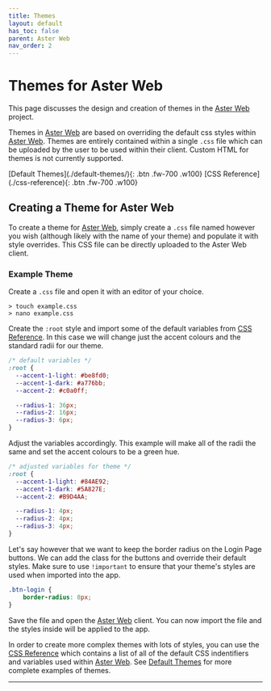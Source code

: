 ```yaml
---
title: Themes
layout: default
has_toc: false
parent: Aster Web
nav_order: 2
---
```


# Themes for Aster Web
This page discusses the design and creation of themes in the [Aster Web] project.

Themes in [Aster Web] are based on overriding the default css styles within [Aster Web]. Themes are entirely contained within a single `.css` file which can be uploaded by the user to be used within their client. Custom HTML for themes is not currently supported.

<span class="fs-6">
[Default Themes](./default-themes/){: .btn .fw-700 .w100}
[CSS Reference](./css-reference){: .btn .fw-700 .w100}
</span>

## Creating a Theme for Aster Web
To create a theme for [Aster Web], simply create a `.css` file named however you wish (although likely with the name of your theme) and populate it with style overrides. This CSS file can be directly uploaded to the Aster Web client.

### Example Theme
Create a `.css` file and open it with an editor of your choice.
```
> touch example.css
> nano example.css
```

Create the `:root` style and import some of the default variables from [CSS Reference](./css-reference/). In this case we will change just the accent colours and the standard radii for our theme.
```css
/* default variables */
:root {
  --accent-1-light: #be8fd0;
  --accent-1-dark: #a776bb;
  --accent-2: #c0a0ff;

  --radius-1: 36px;
  --radius-2: 16px;
  --radius-3: 6px;
}
```

Adjust the variables accordingly. This example will make all of the radii the same and set the accent colours to be a green hue.

```css
/* adjusted variables for theme */
:root {
  --accent-1-light: #84AE92;
  --accent-1-dark: #5A827E;
  --accent-2: #B9D4AA;

  --radius-1: 4px;
  --radius-2: 4px;
  --radius-3: 4px;
}
```

Let's say however that we want to keep the border radius on the Login Page buttons. We can add the class for the buttons and override their default styles. Make sure to use `!important` to ensure that your theme's styles are used when imported into the app.
```css
.btn-login {
    border-radius: 8px;
}
```

Save the file and open the [Aster Web] client. You can now import the file and the styles inside will be applied to the app.

In order to create more complex themes with lots of styles, you can use the [CSS Reference](./css-reference/) which contains a list of all of the default CSS indentifiers and variables used within [Aster Web]. See [Default Themes](./default-themes/) for more complete examples of themes.

---
[Aster Web]: ../index